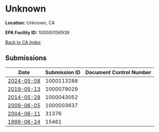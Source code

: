# Unknown

**Location:** Unknown, CA

**EPA Facility ID:** 100000156939

[Back to CA Index](../../index.md)

## Submissions

| Date | Submission ID | Document Control Number |
|------|--------------|-------------------------|
| [2024-05-08](submissions/1000113288.md) | 1000113288 |  |
| [2019-05-13](submissions/1000079029.md) | 1000079029 |  |
| [2014-05-28](submissions/1000043052.md) | 1000043052 |  |
| [2009-06-05](submissions/1000003637.md) | 1000003637 |  |
| [2004-06-11](submissions/31376.md) | 31376 |  |
| [1999-06-24](submissions/15461.md) | 15461 |  |
